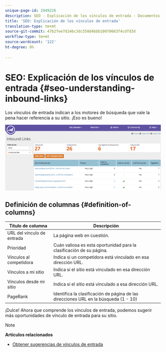 ```yaml
---
unique-page-id: 2949226
description: SEO - Explicación de los vínculos de entrada - Documentos de marketing - Documentación del producto
title: 'SEO: Explicación de los vínculos de entrada'
translation-type: tm+mt
source-git-commit: 47b2fee7d146c3dc558d4bbb10070683f4cdfd3d
workflow-type: tm+mt
source-wordcount: '122'
ht-degree: 0%

---
```



# SEO: Explicación de los vínculos de entrada {#seo-understanding-inbound-links}

Los vínculos de entrada indican a los motores de búsqueda que vale la pena hacer referencia a su sitio. ¡Eso es bueno!

![](assets/image2014-9-18-13-3a18-3a10.png)

## Definición de columnas {#definition-of-columns}

| Título de columna | Descripción |
|---|---|
| URL del vínculo de entrada | La página web en cuestión. |
| Prioridad | Cuán valiosa es esta oportunidad para la clasificación de su página. |
| Vínculos al competidora | Indica si un competidora está vinculado en esa dirección URL. |
| Vínculos a mi sitio | Indica si el sitio está vinculado en esa dirección URL. |
| Vínculos desde mi sitio | Indica si el sitio está vinculado a esa dirección URL. |
| PageRank | Identifica la clasificación de página de las direcciones URL en la búsqueda (1 - 10) |

¡Dulce! Ahora que comprende los vínculos de entrada, podemos sugerir más oportunidades de vínculo de entrada para su sitio.

>[!NOTE]
>
>**Artículos relacionados**
>
>* [Obtener sugerencias de vínculos de entrada](seo-get-inbound-link-suggestions.md)

>



